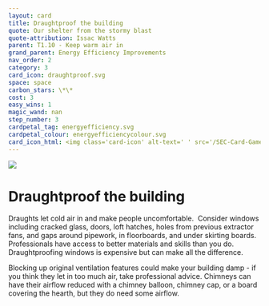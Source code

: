```yaml
---
layout: card
title: Draughtproof the building
quote: Our shelter from the stormy blast
quote-attribution: Issac Watts
parent: T1.10 - Keep warm air in
grand_parent: Energy Efficiency Improvements 
nav_order: 2
category: 3
card_icon: draughtproof.svg
space: space
carbon_stars: \*\*
cost: 3
easy_wins: 1
magic_wand: nan
step_number: 3
cardpetal_tag: energyefficiency.svg
cardpetal_colour: energyefficiencycolour.svg
card_icon_html: <img class='card-icon' alt-text=' ' src='/SEC-Card-Game/graphics/card_icons/draughtproof.svg'>
---
```


<img class='card-icon' alt-text=' ' src='/SEC-Card-Game/graphics/card_icons/draughtproof.svg'>
<h1>Draughtproof the building</h1>

<p>Draughts let cold air in and make people uncomfortable.  Consider windows including cracked glass, doors, loft hatches, holes from previous extractor fans, and gaps around pipework, in floorboards, and under skirting boards. Professionals have access to better materials and skills than you do. Draughtproofing windows is expensive but can make all the difference.</p><p>Blocking up original ventilation features could make your building damp - if you think they let in too much air, take professional advice. Chimneys can have their airflow reduced with a chimney balloon, chimney cap, or a board covering the hearth, but they do need some airflow.</p> 

